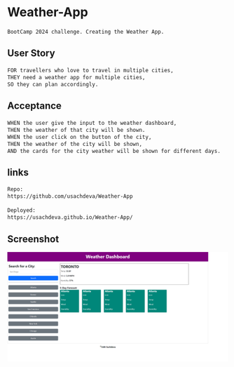 # Weather-App

```
BootCamp 2024 challenge. Creating the Weather App.
```

## User Story

```
FOR travellers who love to travel in multiple cities,
THEY need a weather app for multiple cities,
SO they can plan accordingly.
```

## Acceptance

```
WHEN the user give the input to the weather dashboard,
THEN the weather of that city will be shown.
WHEN the user click on the button of the city,
THEN the weather of the city will be shown,
AND the cards for the city weather will be shown for different days.

```

## links

```
Repo:
https://github.com/usachdeva/Weather-App

Deployed:
https://usachdeva.github.io/Weather-App/

```

## Screenshot

![alt text](assets/images/screenshot.png)
